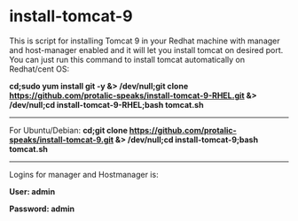 # install-tomcat-9

This is script for installing Tomcat 9 in your Redhat machine with manager and host-manager enabled and it will let you install tomcat on desired port. You can just run this command to install tomcat automatically on Redhat/cent OS:

**cd;sudo yum install git -y &> /dev/null;git clone https://github.com/protalic-speaks/install-tomcat-9-RHEL.git &> /dev/null;cd install-tomcat-9-RHEL;bash tomcat.sh**

----------------------------------------------------------------------------------------------------------------------------------- 
For Ubuntu/Debian:
**cd;git clone https://github.com/protalic-speaks/install-tomcat-9.git &> /dev/null;cd install-tomcat-9;bash tomcat.sh**

----------------------------------------------------------------------------------------------------------------------------------- 

Logins for manager and Hostmanager is:

**User: admin**

**Password: admin**
